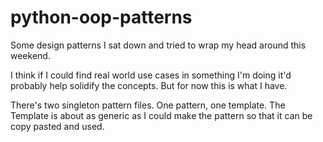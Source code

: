 # python-oop-patterns

Some design patterns I sat down and tried to wrap my head around this weekend. 

I think if I could find real world use cases in something I'm doing it'd probably help solidify the concepts. 
But for now this is what I have. 

There's two singleton pattern files. One pattern, one template. The Template is about as generic as I could make 
the pattern so that it can be copy pasted and used. 
